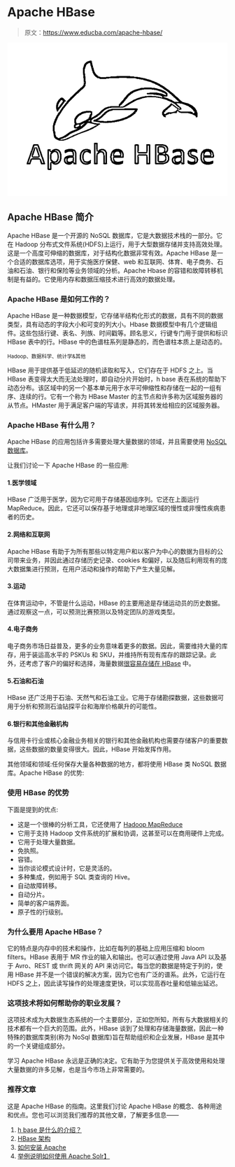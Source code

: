 # Apache HBase

> 原文：<https://www.educba.com/apache-hbase/>

![Apache HBase ](img/67c73a93f6bd35f4c4485253d6146248.png)



## Apache HBase 简介

Apache HBase 是一个开源的 NoSQL 数据库，它是大数据技术栈的一部分。它在 Hadoop 分布式文件系统(HDFS)上运行，用于大型数据存储并支持高效处理。这是一个高度可伸缩的数据库，对于结构化数据非常有效。Apache HBase 是一个合适的数据库选项，用于实施医疗保健、web 和互联网、体育、电子商务、石油和石油、银行和保险等业务领域的分析。Apache Hbase 的容错和故障转移机制是有益的。它使用内存和数据压缩技术进行高效的数据处理。

### Apache HBase 是如何工作的？

Apache HBase 是一种数据模型，它存储半结构化形式的数据，具有不同的数据类型，具有动态的字段大小和可变的列大小。Hbase 数据模型中有几个逻辑组件。这些包括行键、表名、列族、时间戳等。顾名思义，行键专门用于提供和标识 HBase 表中的行。HBase 中的色谱柱系列是静态的，而色谱柱本质上是动态的。

<small>Hadoop、数据科学、统计学&其他</small>

HBase 用于提供基于低延迟的随机读取和写入，它们存在于 HDFS 之上。当 HBase 表变得太大而无法处理时，即自动分片开始时，h base 表在系统的帮助下动态分布。该区域中的另一个基本单元用于水平可伸缩性和存储在一起的一组有序、连续的行。它有一个称为 HBase Master 的主节点和许多称为区域服务器的从节点。HMaster 用于满足客户端的写请求，并将其转发给相应的区域服务器。

### Apache HBase 有什么用？

Apache HBase 的应用包括许多需要处理大量数据的领域，并且需要使用 [NoSQL 数据库](https://www.educba.com/what-is-nosql-database/)。

让我们讨论一下 Apache HBase 的一些应用:

#### 1.医学领域

HBase 广泛用于医学，因为它可用于存储基因组序列。它还在上面运行 MapReduce。因此，它还可以保存基于地理或非地理区域的慢性或非慢性疾病患者的历史。

#### 2.网络和互联网

Apache HBase 有助于为所有那些以特定用户和以客户为中心的数据为目标的公司带来业务，并因此通过存储历史记录、cookies 和偏好，以及随后利用现有的庞大数据集进行预测，在用户活动和操作的帮助下产生大量见解。

#### 3.运动

在体育运动中，不管是什么运动，HBase 的主要用途是存储运动员的历史数据。通过观察这一点，可以预测比赛预测以及特定团队的游戏类型。

#### 4.电子商务

电子商务市场日益普及，更多的业务意味着更多的数据。因此，需要维持大量的库存，用于装运高水平的 PSKUs 和 SKU，并维持所有现有库存的跟踪记录。此外，还考虑了客户的偏好和选择，海量数据[很容易存储在 HBase](https://www.educba.com/what-is-hbase/) 中。

#### 5.石油和石油

HBase 还广泛用于石油、天然气和石油工业。它用于存储勘探数据，这些数据可用于分析和预测石油钻探平台和海岸价格飙升的可能性。

#### 6.银行和其他金融机构

与信用卡行业或核心金融业务相关的银行和其他金融机构也需要存储客户的重要数据，这些数据的数量变得很大。因此，HBase 开始发挥作用。

其他领域和领域:任何保存大量各种数据的地方，都将使用 HBase 类 NoSQL 数据库。Apache HBase 的优势:

### 使用 HBase 的优势

下面是提到的优点:

*   这是一个很棒的分析工具，它还使用了 [Hadoop MapReduce](https://www.educba.com/what-is-mapreduce-in-hadoop/)
*   它用于支持 Hadoop 文件系统的扩展和协调，这甚至可以在商用硬件上完成。
*   它用于处理大量数据。
*   免执照。
*   容错。
*   当你谈论模式设计时，它是灵活的。
*   多种集成，例如用于 SQL 类查询的 Hive。
*   自动故障转移。
*   自动分片。
*   简单的客户端界面。
*   原子性的行级别。

### 为什么要用 Apache HBase？

它的特点是内存中的技术和操作，比如在每列的基础上应用压缩和 bloom filters。HBase 表用于 MR 作业的输入和输出。也可以通过使用 Java API 以及基于 Avro、REST 或 thrift 网关的 API 来访问它。每当您的数据是特定于列的，使用 HBase 并不是一个错误的解决方案，因为它也有广泛的谱系。此外，它运行在 HDFS 之上，因此读写操作的处理速度更快，可以实现高吞吐量和低输出延迟。

### 这项技术将如何帮助你的职业发展？

这项技术成为大数据生态系统的一个主要部分，正如您所知，所有与大数据相关的技术都有一个巨大的范围。此外，HBase 谈到了处理和存储海量数据，因此一种特殊的数据库类别(称为 NoSql 数据库)旨在帮助组织和企业发展，HBase 是其中的一个关键组成部分。

学习 Apache HBase 永远是正确的决定。它有助于为您提供关于高效使用和处理大量数据的许多见解，也是当今市场上非常需要的。

### 推荐文章

这是 Apache HBase 的指南。这里我们讨论 Apache HBase 的概念、各种用途和优点。您也可以浏览我们推荐的其他文章，了解更多信息——

1.  [h base 是什么的介绍？](https://www.educba.com/what-is-hbase/)
2.  [HBase 架构](https://www.educba.com/hbase-architecture/)
3.  [如何安装 Apache](https://www.educba.com/install-apache/)
4.  [举例说明如何使用 Apache Solr】](https://www.educba.com/apache-solr/)





